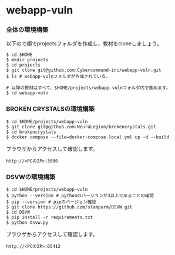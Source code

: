 # webapp-vuln

### 全体の環境構築
以下ので順でprojectsフォルダを作成し、教材をcloneしましょう。
```
$ cd $HOME
$ mkdir projects
$ cd projects
$ git clone git@github.com:Cybercommand-inc/webapp-vuln.git
$ ls # webapp-vulnフォルダが作成されている。

# 以降の教材はすべて、$HOME/projects/webapp-vulnフォルダ内で進めます。
$ cd webapp-vuln
```

### BROKEN CRYSTALSの環境構築
```
$ cd $HOME/projects/webapp-vuln
$ git clone git@github.com:NeuraLegion/brokencrystals.git
$ cd brokencrystals
$ docker compose --file=docker-compose.local.yml up -d --build
```

ブラウザからアクセスして確認します。
```
http://<PCのIP>:3000
```

### DSVWの環境構築
```
$ cd $HOME/projects/webapp-vuln
$ python --version # pythonのバージョンが3以上であることの確認
$ pip --version # pipのバージョン確認
$ git clone https://github.com/stamparm/DSVW.git
$ cd DSVW
$ pip install -r requirements.txt
$ python dsvw.py

```

ブラウザからアクセスして確認します。
```
http://<PCのIP>:65412
```
